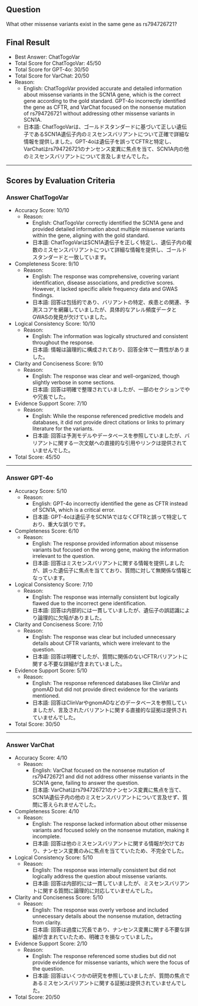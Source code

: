 ## Question

What other missense variants exist in the same gene as rs794726721?

## Final Result

- Best Answer: ChatTogoVar
- Total Score for ChatTogoVar: 45/50
- Total Score for GPT-4o: 30/50
- Total Score for VarChat: 20/50
- Reason:
  - English: ChatTogoVar provided accurate and detailed information about missense variants in the SCN1A gene, which is the correct gene according to the gold standard. GPT-4o incorrectly identified the gene as CFTR, and VarChat focused on the nonsense mutation of rs794726721 without addressing other missense variants in SCN1A.
  - 日本語: ChatTogoVarは、ゴールドスタンダードに基づいて正しい遺伝子であるSCN1A遺伝子内のミスセンスバリアントについて正確で詳細な情報を提供しました。GPT-4oは遺伝子を誤ってCFTRと特定し、VarChatはrs794726721のナンセンス変異に焦点を当て、SCN1A内の他のミスセンスバリアントについて言及しませんでした。

---

## Scores by Evaluation Criteria

### Answer ChatTogoVar
- Accuracy Score: 10/10
  - Reason: 
    - English: ChatTogoVar correctly identified the SCN1A gene and provided detailed information about multiple missense variants within the gene, aligning with the gold standard.
    - 日本語: ChatTogoVarはSCN1A遺伝子を正しく特定し、遺伝子内の複数のミスセンスバリアントについて詳細な情報を提供し、ゴールドスタンダードと一致しています。
- Completeness Score: 9/10
  - Reason: 
    - English: The response was comprehensive, covering variant identification, disease associations, and predictive scores. However, it lacked specific allele frequency data and GWAS findings.
    - 日本語: 回答は包括的であり、バリアントの特定、疾患との関連、予測スコアを網羅していましたが、具体的なアレル頻度データとGWASの発見が欠けていました。
- Logical Consistency Score: 10/10
  - Reason: 
    - English: The information was logically structured and consistent throughout the response.
    - 日本語: 情報は論理的に構成されており、回答全体で一貫性がありました。
- Clarity and Conciseness Score: 9/10
  - Reason: 
    - English: The response was clear and well-organized, though slightly verbose in some sections.
    - 日本語: 回答は明確で整理されていましたが、一部のセクションでやや冗長でした。
- Evidence Support Score: 7/10
  - Reason: 
    - English: While the response referenced predictive models and databases, it did not provide direct citations or links to primary literature for the variants.
    - 日本語: 回答は予測モデルやデータベースを参照していましたが、バリアントに関する一次文献への直接的な引用やリンクは提供されていませんでした。
- Total Score: 45/50

---

### Answer GPT-4o
- Accuracy Score: 5/10
  - Reason: 
    - English: GPT-4o incorrectly identified the gene as CFTR instead of SCN1A, which is a critical error.
    - 日本語: GPT-4oは遺伝子をSCN1AではなくCFTRと誤って特定しており、重大な誤りです。
- Completeness Score: 6/10
  - Reason: 
    - English: The response provided information about missense variants but focused on the wrong gene, making the information irrelevant to the question.
    - 日本語: 回答はミスセンスバリアントに関する情報を提供しましたが、誤った遺伝子に焦点を当てており、質問に対して無関係な情報となっています。
- Logical Consistency Score: 7/10
  - Reason: 
    - English: The response was internally consistent but logically flawed due to the incorrect gene identification.
    - 日本語: 回答は内部的には一貫していましたが、遺伝子の誤認識により論理的に欠陥がありました。
- Clarity and Conciseness Score: 7/10
  - Reason: 
    - English: The response was clear but included unnecessary details about CFTR variants, which were irrelevant to the question.
    - 日本語: 回答は明確でしたが、質問に関係のないCFTRバリアントに関する不要な詳細が含まれていました。
- Evidence Support Score: 5/10
  - Reason: 
    - English: The response referenced databases like ClinVar and gnomAD but did not provide direct evidence for the variants mentioned.
    - 日本語: 回答はClinVarやgnomADなどのデータベースを参照していましたが、言及されたバリアントに関する直接的な証拠は提供されていませんでした。
- Total Score: 30/50

---

### Answer VarChat
- Accuracy Score: 4/10
  - Reason: 
    - English: VarChat focused on the nonsense mutation of rs794726721 and did not address other missense variants in the SCN1A gene, failing to answer the question.
    - 日本語: VarChatはrs794726721のナンセンス変異に焦点を当て、SCN1A遺伝子内の他のミスセンスバリアントについて言及せず、質問に答えられませんでした。
- Completeness Score: 4/10
  - Reason: 
    - English: The response lacked information about other missense variants and focused solely on the nonsense mutation, making it incomplete.
    - 日本語: 回答は他のミスセンスバリアントに関する情報が欠けており、ナンセンス変異のみに焦点を当てていたため、不完全でした。
- Logical Consistency Score: 5/10
  - Reason: 
    - English: The response was internally consistent but did not logically address the question about missense variants.
    - 日本語: 回答は内部的には一貫していましたが、ミスセンスバリアントに関する質問に論理的に対応していませんでした。
- Clarity and Conciseness Score: 5/10
  - Reason: 
    - English: The response was overly verbose and included unnecessary details about the nonsense mutation, detracting from clarity.
    - 日本語: 回答は過度に冗長であり、ナンセンス変異に関する不要な詳細が含まれていたため、明確さを損なっていました。
- Evidence Support Score: 2/10
  - Reason: 
    - English: The response referenced some studies but did not provide evidence for missense variants, which were the focus of the question.
    - 日本語: 回答はいくつかの研究を参照していましたが、質問の焦点であるミスセンスバリアントに関する証拠は提供されていませんでした。
- Total Score: 20/50